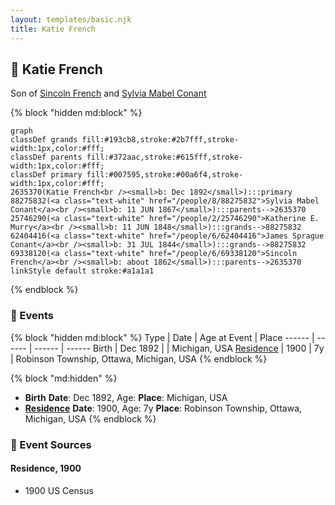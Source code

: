 ```yaml
---
layout: templates/basic.njk
title: Katie French
---
```

## 🔵 Katie French

Son of [Sincoln French](/people/6/69338120) and [Sylvia Mabel Conant](/people/8/88275832)

{% block "hidden md:block" %}
```mermaid
graph
classDef grands fill:#193cb8,stroke:#2b7fff,stroke-width:1px,color:#fff;
classDef parents fill:#372aac,stroke:#615fff,stroke-width:1px,color:#fff;
classDef primary fill:#007595,stroke:#00a6f4,stroke-width:1px,color:#fff;
2635370(Katie French<br /><small>b: Dec 1892</small>):::primary
88275832(<a class="text-white" href="/people/8/88275832">Sylvia Mabel Conant</a><br /><small>b: 11 JUN 1867</small>):::parents-->2635370
25746290(<a class="text-white" href="/people/2/25746290">Katherine E. Murry</a><br /><small>b: 11 JUN 1848</small>):::grands-->88275832
62404416(<a class="text-white" href="/people/6/62404416">James Sprague Conant</a><br /><small>b: 31 JUL 1844</small>):::grands-->88275832
69338120(<a class="text-white" href="/people/6/69338120">Sincoln French</a><br /><small>b: about 1862</small>):::parents-->2635370
linkStyle default stroke:#a1a1a1
```
{% endblock %}

### 📆 Events

{% block "hidden md:block" %}
Type | Date | Age at Event | Place
------ | ------ | ------ | ------
Birth | Dec 1892 |  | Michigan, USA
[Residence](#event-event-0) | 1900 | 7y | Robinson Township, Ottawa, Michigan, USA
{% endblock %}

{% block "md:hidden" %}
- **Birth**
**Date**: Dec 1892, Age:
**Place**: Michigan, USA
- **[Residence](#event-event-0)**
**Date**: 1900, Age: 7y
**Place**: Robinson Township, Ottawa, Michigan, USA
{% endblock %}

### 📰 Event Sources

#### <a id="event-event-0"></a> Residence, 1900
* 1900 US Census
